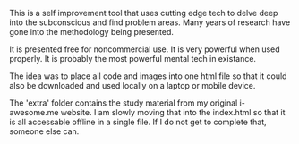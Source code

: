 This is a self improvement tool that uses cutting edge tech to delve deep into the subconscious and find problem areas.  Many years of research have gone into the methodology being presented.

It is presented free for noncommercial use.  It is very powerful when used properly. It is probably the most powerful mental tech in existance.

The idea was to place all code and images into one html file so that it could also be downloaded and used locally on a laptop or mobile device.

The 'extra' folder contains the study material from my original i-awesome.me website. I am slowly moving that into the index.html so that it is all accessable offline in a single file.  If I do not get to complete that, someone else can.
